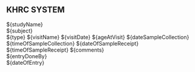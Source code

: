 ## KHRC SYSTEM

  <td class="px-6 py-4 whitespace-nowrap">
      <div class="flex items-center">
              <div class="ml-4">
                  <div class="text-sm font-medium text-gray-900">
                      ${studyName}
                  </div>
                  <div class="text-sm text-gray-500">
                      ${subject}
                  </div>
              </div>
          </div>
  </td>
  <td class="px-6 py-4 whitespace-nowrap">
      <span class="px-2 inline-flex text-xs leading-5 font-semibold rounded-full bg-green-100 text-green-800">
         ${type}
      </span>
  </td>
  <td class="px-6 py-4 whitespace-nowrap">
      <span class="text-sm text-gray-500">${visitName}</span>
  </td>
  <td class="px-6 py-4 whitespace-nowrap">
      <span class="text-sm text-gray-500">${visitDate}</span>
  </td>
  <td class="px-6 py-4 whitespace-nowrap">
      <span class="text-sm text-gray-500">${ageAtVisit}</span>
  </td>
  <td class="px-6 py-4 whitespace-nowrap">
      <span class="text-sm text-gray-500">${dateSampleCollection}</span>
  </td>
  <td class="px-6 py-4 whitespace-nowrap">
      <span class="text-sm text-gray-500">${timeOfSampleCollection}</span>
  </td>
  <td class="px-6 py-4 whitespace-nowrap">
      <span class="text-sm text-gray-500">${dateOfSampleReceipt}</span>
  </td>
  <td class="px-6 py-4 whitespace-nowrap">
      <span class="text-sm text-gray-500">${timeOfSampleReceipt}</span>
  </td>
  <td class="px-6 py-4 whitespace-nowrap">
      <span class="text-sm text-gray-500">${comments}</span>
  </td>

  <td class="px-6 py-4 whitespace-nowrap">
  <div class="ml-4">
  <div class="text-sm font-medium text-gray-900">
      ${entryDoneBy}
  </div>
  <div class="text-sm text-gray-500">
      ${dateOfEntry}
  </div>
</div>  
  </td>